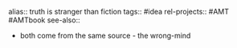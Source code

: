 alias:: truth is stranger than fiction
tags:: #idea
rel-projects:: #AMT #AMTbook
see-also::

- both come from the same source - the wrong-mind

